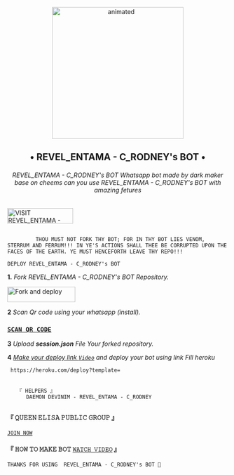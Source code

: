 
<p align="center">
  <img src="https://www.handouts.store/images/rodney.jpg" alt="animated" width="300" height="300" />
</p>
  <h2 align="center">•   REVEL_ENTAMA - C_RODNEY's BOT  •<br></h2>
  
  
<h6 align= "center"> 
 REVEL_ENTAMA - C_RODNEY's BOT Whatsapp bot made by dark maker base on cheems can you use  REVEL_ENTAMA - C_RODNEY's BOT with amazing fetures
</h6>

## 

<p align="left">
<a href="http://www.handouts.store"><img align="center" src="https://www.handouts.store/images/pica.png" alt="VISIT  REVEL_ENTAMA - C_RODNEY's BOT WEBSITE" height="35" width="150" /></a>
</p align="left">

## 

             THOU MUST NOT FORK THY BOT; FOR IN THY BOT LIES VENOM, STERRUM AND FERRUM!!! IN YE'S ACTIONS SHALL THEE BE CORRUPTED UPON THE FACES OF THE EARTH. YE MUST HENCEFORTH LEAVE THY REPO!!!


`DEPLOY REVEL_ENTAMA - C_RODNEY's BOT`
 
**1.** _Fork  REVEL_ENTAMA - C_RODNEY's BOT Repository._

<p align="left">
<a href="https://www.handouts.store"><img align="center" src="https://www.handouts.store/images/rodney.jpg" alt="Fork and deploy" height="35" width="155" /></a>


**2** _Scan Qr code using your whatsapp (install)._


### [`SCAN QR CODE`](https://replit.com/@MRNima/QUEEN-ELISA-V2-MD-WHATSAPP-SCANER?v=1?outputonly=1&lite=1#index.js)



**3** _Upload **session.json** File Your forked repository._


**4**  _[Make your deploy link `Video`]() and deploy your bot using link Fill heroku_

     https://heroku.com/deploy?template=

##  
##  
       『 𝙷𝙴𝙻𝙿𝙴𝚁𝚂 』
          DAEMON DEVINIM - REVEL_ENTAMA - C_RODNEY

##
## 

#### 『 𝚀𝚄𝙴𝙴𝙽 𝙴𝙻𝙸𝚂𝙰 𝙿𝚄𝙱𝙻𝙸𝙲 𝙶𝚁𝙾𝚄𝙿 』
[`𝙹𝙾𝙸𝙽 𝙽𝙾𝚆`]()

#### 『 𝙷𝙾𝚆 𝚃𝙾 𝙼𝙰𝙺𝙴 𝙱𝙾𝚃 [`𝚆𝙰𝚃𝙲𝙷 𝚅𝙸𝙳𝙴𝙾`]() 』

`THANKS FOR USING  REVEL_ENTAMA - C_RODNEY's BOT 💞`
